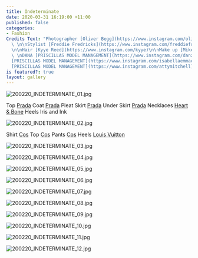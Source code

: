 ```yaml
---
title: Indeterminate
date: 2020-03-31 16:19:00 +11:00
published: false
categories:
- Fashion
Credits Text: "Photographer [Oliver Begg](https://www.instagram.com/oliver.begg/)
  \ \n\nStylist [Freddie Fredricks](https://www.instagram.com/freddiefredericks/)
  \n\nHair [Kyye Reed](https://www.instagram.com/kyye)\n\nMake up [Mikele Simon](https://www.instagram.com/mikelesimonebeauty)\n\nMODELS
  \ \nDANA [PRISCILLAS MODEL MANAGEMENT](https://www.instagram.com/danzrooney)  \nISABELLA
  [PRISCILLAS MODEL MANAGEMENT](https://www.instagram.com/isabellaemmack)  \nATTY
  [PRISCILLAS MODEL MANAGEMENT](https://www.instagram.com/attymitchell)   "
is featured?: true
layout: gallery
---
```


![200220_INDETERMINATE_01.jpg](/uploads/200220_INDETERMINATE_01.jpg)

Top [Prada](https://www.instagram.com/prada/) Coat [Prada](https://www.instagram.com/prada/) Pleat Skirt [Prada](https://www.instagram.com/prada/) Under Skirt  [Prada](https://www.instagram.com/prada/) Necklaces [Heart & Bone](https://www.instagram.com/heartofbone_/) Heels Iris and Ink

![200220_INDETERMINATE_02.jpg](/uploads/200220_INDETERMINATE_02.jpg)

Shirt [Cos](https://www.instagram.com/cosstores/) Top  [Cos](https://www.instagram.com/cosstores/) Pants [Cos](https://www.instagram.com/cosstores/) Heels [Louis Vuitton](https://www.instagram.com/louisvuitton/) 


![200220_INDETERMINATE_03.jpg](/uploads/200220_INDETERMINATE_03.jpg)

![200220_INDETERMINATE_04.jpg](/uploads/200220_INDETERMINATE_04.jpg)

![200220_INDETERMINATE_05.jpg](/uploads/200220_INDETERMINATE_05.jpg)

![200220_INDETERMINATE_06.jpg](/uploads/200220_INDETERMINATE_06.jpg)

![200220_INDETERMINATE_07.jpg](/uploads/200220_INDETERMINATE_07.jpg)

![200220_INDETERMINATE_08.jpg](/uploads/200220_INDETERMINATE_08.jpg)

![200220_INDETERMINATE_09.jpg](/uploads/200220_INDETERMINATE_09.jpg)

![200220_INDETERMINATE_10.jpg](/uploads/200220_INDETERMINATE_10.jpg)

![200220_INDETERMINATE_11.jpg](/uploads/200220_INDETERMINATE_11.jpg)

![200220_INDETERMINATE_12.jpg](/uploads/200220_INDETERMINATE_12.jpg)